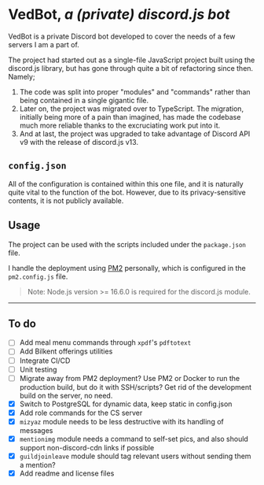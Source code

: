# VedBot, *a (private) discord.js bot*

VedBot is a private Discord bot developed to cover the needs of a few servers I am a part of.

The project had started out as a single-file JavaScript project built using the discord.js library, but has gone through quite a bit of refactoring since then. Namely;

1. The code was split into proper "modules" and "commands" rather than being contained in a single gigantic file.
2. Later on, the project was migrated over to TypeScript. The migration, initially being more of a pain than imagined, has made the codebase much more reliable thanks to the excruciating work put into it.
3. And at last, the project was upgraded to take advantage of Discord API v9 with the release of discord.js v13.

## `config.json`

All of the configuration is contained within this one file, and it is naturally quite vital to the function of the bot. However, due to its privacy-sensitive contents, it is not publicly available.

## Usage

The project can be used with the scripts included under the `package.json` file.

I handle the deployment using [PM2](https://pm2.keymetrics.io/) personally, which is configured in the `pm2.config.js` file.

> Note: Node.js version >= 16.6.0 is required for the discord.js module.

---

## To do

- [ ] Add meal menu commands through `xpdf`'s `pdftotext`
- [ ] Add Bilkent offerings utilities
- [ ] Integrate CI/CD
- [ ] Unit testing
- [ ] Migrate away from PM2 deployment? Use PM2 or Docker to run the production build, but do it with SSH/scripts?
  Get rid of the development build on the server, no need.
- [x] Switch to PostgreSQL for dynamic data, keep static in config.json
- [x] Add role commands for the CS server
- [x] `mizyaz` module needs to be less destructive with its handling of messages
- [x] `mentionimg` module needs a command to self-set pics, and also should support non-discord-cdn links if possible
- [x] `guildjoinleave` module should tag relevant users without sending them a mention?
- [x] Add readme and license files
